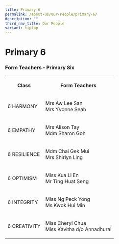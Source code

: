 ```yaml
---
title: Primary 6
permalink: /about-us/Our-People/primary-6/
description: ""
third_nav_title: Our People
variant: tiptap
---
```

<h1><strong>Primary 6</strong></h1>
<h3>Form Teachers - Primary Six</h3>
<table>
<tbody>
<tr>
<th rowspan="1" colspan="1">
<p>Class</p>
</th>
<th rowspan="1" colspan="1">
<p>Form Teachers</p>
</th>
</tr>
<tr>
<td rowspan="1" colspan="1">
<p>6 HARMONY</p>
</td>
<td rowspan="1" colspan="1">
<p>Mrs Aw Lee San
<br>Mrs Yvonne Seah</p>
</td>
</tr>
<tr>
<td rowspan="1" colspan="1">
<p>6 EMPATHY</p>
</td>
<td rowspan="1" colspan="1">
<p>Mrs Alison Tay
<br>Mdm Sharon Goh</p>
</td>
</tr>
<tr>
<td rowspan="1" colspan="1">
<p>6 RESILIENCE</p>
</td>
<td rowspan="1" colspan="1">
<p>Mdm Chai Gek Mui
<br>Mrs Shirlyn Ling</p>
</td>
</tr>
<tr>
<td rowspan="1" colspan="1">
<p>6 OPTIMISM</p>
</td>
<td rowspan="1" colspan="1">
<p>Miss Kua Li En
<br>Mr Ting Huat Seng</p>
</td>
</tr>
<tr>
<td rowspan="1" colspan="1">
<p>6 INTEGRITY</p>
</td>
<td rowspan="1" colspan="1">
<p>Miss Ng Peck Yong
<br>Ms Kwok Hui Min</p>
</td>
</tr>
<tr>
<td rowspan="1" colspan="1">
<p>6 CREATIVITY</p>
</td>
<td rowspan="1" colspan="1">
<p>Miss Cheryl Chua
<br>Miss Kavitha d/o Annadhurai</p>
</td>
</tr>
</tbody>
</table>
<p></p>